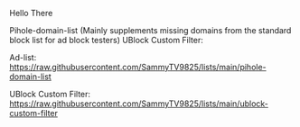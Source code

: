 Hello There

Pihole-domain-list (Mainly supplements missing domains from the standard block list for ad block testers)
UBlock Custom Filter:

Ad-list: https://raw.githubusercontent.com/SammyTV9825/lists/main/pihole-domain-list

UBlock Custom Filter: https://raw.githubusercontent.com/SammyTV9825/lists/main/ublock-custom-filter
